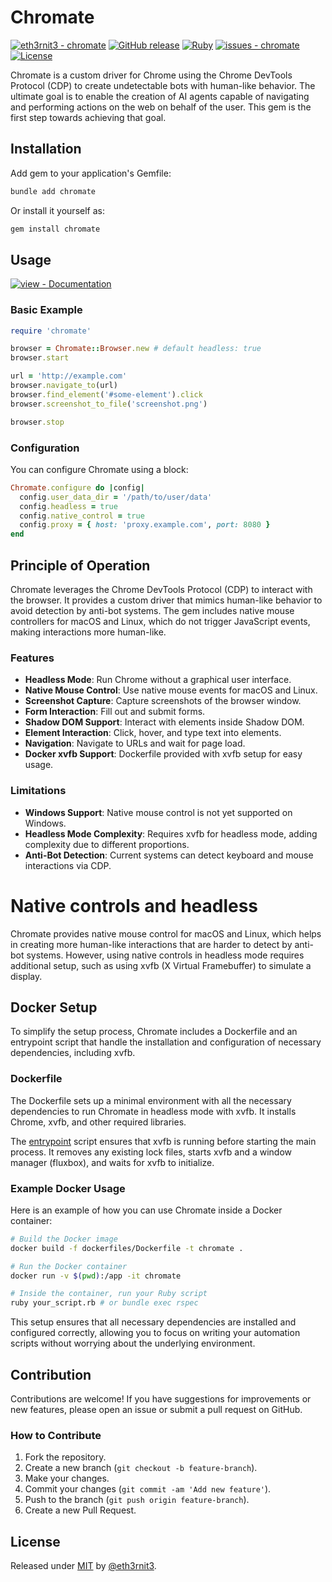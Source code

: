 # Chromate
[![eth3rnit3 - chromate](https://img.shields.io/static/v1?label=eth3rnit3&message=chromate&color=red&logo=github)](https://github.com/eth3rnit3/chromate "Go to GitHub repo")
[![GitHub release](https://img.shields.io/github/release/eth3rnit3/chromate?include_prereleases=&sort=semver&color=red)](https://github.com/eth3rnit3/chromate/releases/)
[![Ruby](https://github.com/Eth3rnit3/chromate/actions/workflows/main.yml/badge.svg)](https://github.com/Eth3rnit3/chromate/actions/workflows/main.yml)
[![issues - chromate](https://img.shields.io/github/issues/eth3rnit3/chromate)](https://github.com/eth3rnit3/chromate/issues)
[![License](https://img.shields.io/badge/License-MIT-red)](#license)

Chromate is a custom driver for Chrome using the Chrome DevTools Protocol (CDP) to create undetectable bots with human-like behavior. The ultimate goal is to enable the creation of AI agents capable of navigating and performing actions on the web on behalf of the user. This gem is the first step towards achieving that goal.

## Installation

Add gem to your application's Gemfile:

```sh
bundle add chromate
```

Or install it yourself as:

```sh
gem install chromate
```

## Usage

[![view - Documentation](https://img.shields.io/badge/view-Documentation-blue?style=for-the-badge)](/docs/ "Go to project documentation")

### Basic Example

```ruby
require 'chromate'

browser = Chromate::Browser.new # default headless: true
browser.start

url = 'http://example.com'
browser.navigate_to(url)
browser.find_element('#some-element').click
browser.screenshot_to_file('screenshot.png')

browser.stop
```

### Configuration

You can configure Chromate using a block:

```ruby
Chromate.configure do |config|
  config.user_data_dir = '/path/to/user/data'
  config.headless = true
  config.native_control = true
  config.proxy = { host: 'proxy.example.com', port: 8080 }
end
```

## Principle of Operation

Chromate leverages the Chrome DevTools Protocol (CDP) to interact with the browser. It provides a custom driver that mimics human-like behavior to avoid detection by anti-bot systems. The gem includes native mouse controllers for macOS and Linux, which do not trigger JavaScript events, making interactions more human-like.

### Features

- **Headless Mode**: Run Chrome without a graphical user interface.
- **Native Mouse Control**: Use native mouse events for macOS and Linux.
- **Screenshot Capture**: Capture screenshots of the browser window.
- **Form Interaction**: Fill out and submit forms.
- **Shadow DOM Support**: Interact with elements inside Shadow DOM.
- **Element Interaction**: Click, hover, and type text into elements.
- **Navigation**: Navigate to URLs and wait for page load.
- **Docker xvfb Support**: Dockerfile provided with xvfb setup for easy usage.

### Limitations

- **Windows Support**: Native mouse control is not yet supported on Windows.
- **Headless Mode Complexity**: Requires xvfb for headless mode, adding complexity due to different proportions.
- **Anti-Bot Detection**: Current systems can detect keyboard and mouse interactions via CDP.

# Native controls and headless

Chromate provides native mouse control for macOS and Linux, which helps in creating more human-like interactions that are harder to detect by anti-bot systems. However, using native controls in headless mode requires additional setup, such as using xvfb (X Virtual Framebuffer) to simulate a display.

## Docker Setup

To simplify the setup process, Chromate includes a Dockerfile and an entrypoint script that handle the installation and configuration of necessary dependencies, including xvfb.

### Dockerfile

The Dockerfile sets up a minimal environment with all the necessary dependencies to run Chromate in headless mode with xvfb. It installs Chrome, xvfb, and other required libraries.

The [entrypoint](dockerfiles/docker-entrypoint.sh) script ensures that xvfb is running before starting the main process. It removes any existing lock files, starts xvfb and a window manager (fluxbox), and waits for xvfb to initialize.

### Example Docker Usage

Here is an example of how you can use Chromate inside a Docker container:

```sh
# Build the Docker image
docker build -f dockerfiles/Dockerfile -t chromate .

# Run the Docker container
docker run -v $(pwd):/app -it chromate

# Inside the container, run your Ruby script
ruby your_script.rb # or bundle exec rspec
```

This setup ensures that all necessary dependencies are installed and configured correctly, allowing you to focus on writing your automation scripts without worrying about the underlying environment.

## Contribution

Contributions are welcome! If you have suggestions for improvements or new features, please open an issue or submit a pull request on GitHub.

### How to Contribute

1. Fork the repository.
2. Create a new branch (`git checkout -b feature-branch`).
3. Make your changes.
4. Commit your changes (`git commit -am 'Add new feature'`).
5. Push to the branch (`git push origin feature-branch`).
6. Create a new Pull Request.

## License

Released under [MIT](/LICENSE.txt) by [@eth3rnit3](https://github.com/eth3rnit3).